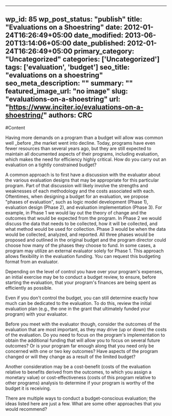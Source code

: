 
---
wp_id: 85
wp_post_status: "publish" 
title: "Evaluations on a Shoestring"
date: 2012-01-24T16:26:49+05:00
date_modified: 2013-06-20T13:14:06+05:00
date_published: 2012-01-24T16:26:49+05:00
primary_category: "Uncategorized"
categories: ['Uncategorized'] 
tags: ['evaluation', 'budget']
seo_title: "evaluations on a shoestring"
seo_meta_description: ""
summary: ""
featured_image_url: "no image"
slug: "evaluations-on-a-shoestring"
url: "https://www.inciter.io/evaluations-on-a-shoestring/"
authors: CRC
---

#Content

Having more demands on a program than a budget will allow was common well _before _the market went into decline. Today, programs have even fewer resources than several years ago, but they are still expected to maintain all documented aspects of their programs, including evaluation, which makes the need for efficiency highly critical. How do you carry out an evaluation on a tightly constrained budget?

A common approach is to first have a discussion with the evaluator about the various evaluation designs that may be appropriate for this particular program. Part of that discussion will likely involve the strengths and weaknesses of each methodology and the costs associated with each. Oftentimes, when designing a budget for an evaluation, we propose "phases of evaluation", such as logic model development (Phase 1), evaluation design (Phase 2), and evaluation implementation (Phase 3). For example, in Phase 1 we would lay out the theory of change and the outcomes that would be expected from the program. In Phase 2 we would discuss the data that needs to be collected, how it will be collected, and what method would be used for collection. Phase 3 would be when the data would be collected, analyzed, and reported. All three phases would be proposed and outlined in the original budget and the program director could choose how many of the phases they choose to fund. In some cases, a program may utilize an external evaluator solely for Phase 1. This approach allows flexibility in the evaluation funding. You can request this budgeting format from an evaluator.

Depending on the level of control you have over your program's expenses, an initial exercise may be to conduct a budget review, to ensure, before starting the evaluation, that your program's finances are being spent as efficiently as possible.

Even if you don't control the budget, you can still determine exactly how much can be dedicated to the evaluation. To do this, review the initial evaluation plan (e.g., the one in the grant that ultimately funded your program) with your evaluator.

Before you meet with the evaluator though, consider the outcomes of the evaluation that are most important, as they may drive (up or down) the costs of the evaluation. Do you need to focus on the program's implementation to obtain the additional funding that will allow you to focus on several future outcomes? Or is your program far enough along that you need only be concerned with one or two key outcomes? Have aspects of the program changed or will they change as a result of the limited budget?

Another consideration may be a cost-benefit (costs of the evaluation relative to benefits derived from the outcomes, to which you assign a monetary value) or cost-effectiveness (costs of this program relative to other programs) analysis to determine if your program is worthy of the budget it is receiving.

There are multiple ways to conduct a budget-conscious evaluation; the ideas listed here are just a few. What are some other approaches that you would recommend?

